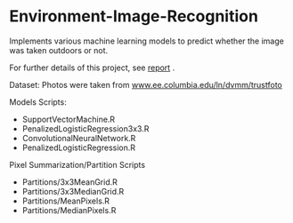 # Environment-Image-Recognition
Implements various machine learning models to predict whether the image was taken outdoors or not.

For further details of this project, see [report](Documents/Image%20Recognition%20Report.pdf) .

Dataset: Photos were taken from www.ee.columbia.edu/ln/dvmm/trustfoto

Models Scripts:

* SupportVectorMachine.R
* PenalizedLogisticRegression3x3.R
* ConvolutionalNeuralNetwork.R
* PenalizedLogisticRegression.R

Pixel Summarization/Partition Scripts

* Partitions/3x3MeanGrid.R
* Partitions/3x3MedianGrid.R
* Partitions/MeanPixels.R
* Partitions/MedianPixels.R
